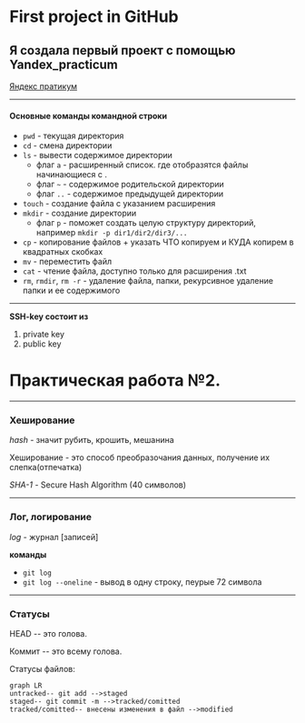 # First project in GitHub


## Я создала первый проект с помощью Yandex_practicum
[Яндекс пратикум](https://practicum.yandex.ru/trainer/git-basics/lesson/c6b9607c-e8bc-4446-89f9-c74522c3492f/ "Яндекс Практикум")

---
#### Основные команды командной строки
* ```pwd``` - текущая директория
* ```cd``` - смена директории
* ```ls``` - вывести содержимое директории
  * флаг `a` - расширенный список. где отобразятся файлы начинающиеся с .
  * флаг `~` - содержимое родительской директории
  * флаг `..` - содержимое предыдущей директории
* ```touch``` - создание файла с указанием расширения
* ```mkdir``` - создание директории
  * флаг `p` - поможет создать целую структуру директорий, например ```mkdir -p dir1/dir2/dir3/...```
* ```cp``` - копирование файлов + указать ЧТО копируем и КУДА копирем в квадратных скобках
* ```mv``` - переместить файл
* ```cat``` - чтение файла, доступно только для расширения .txt
* ```rm```, ```rmdir```, ```rm -r``` - удаление файла, папки, рекурсивное удаление папки и ее содержимого

---

**SSH-key состоит из**
1. private key
2. public key

# Практическая работа №2.
___
### Хеширование
*hash* - значит рубить, крошить, мешанина

Хеширование - это способ преобразочания данных, получение их слепка(отпечатка)

*SHA-1* - Secure Hash Algorithm (40 символов)

---
### Лог, логирование
*log* - журнал [записей]

__команды__
* `git log`
* `git log --oneline` - вывод в одну строку, пеурые 72 символа

---
### Статусы
HEAD -- это голова.

Коммит -- это всему голова.

Статусы файлов:


```mermaid
graph LR
untracked-- git add -->staged
staged-- git commit -m -->tracked/comitted
tracked/comitted-- внесены изменения в файл -->modified 
```

